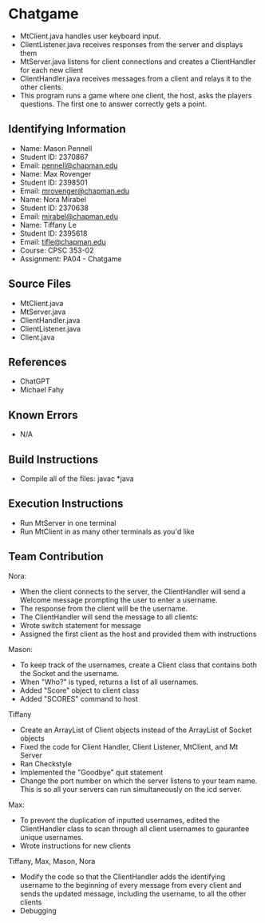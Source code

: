 # Chatgame

* MtClient.java handles user keyboard input.
* ClientListener.java receives responses from the server and displays them
* MtServer.java listens for client connections and creates a ClientHandler for each new client
* ClientHandler.java receives messages from a client and relays it to the other clients.
* This program runs a game where one client, the host, asks the players questions. The first one to answer correctly gets a point.

## Identifying Information

* Name: Mason Pennell
* Student ID: 2370867
* Email: pennell@chapman.edu
* Name: Max Rovenger
* Student ID: 2398501
* Email: mrovenger@chapman.edu
* Name: Nora Mirabel
* Student ID: 2370638
* Email: mirabel@chapman.edu
* Name: Tiffany Le
* Student ID: 2395618
* Email: tifle@chapman.edu
* Course: CPSC 353-02
* Assignment: PA04 - Chatgame

## Source Files

* MtClient.java
* MtServer.java
* ClientHandler.java
* ClientListener.java
* Client.java

## References

* ChatGPT
* Michael Fahy

## Known Errors

* N/A

## Build Instructions

* Compile all of the files: javac *java

## Execution Instructions

* Run MtServer in one terminal
* Run MtClient in as many other terminals as you'd like

## Team Contribution

Nora: 
- When the client connects to the server, the ClientHandler will send a Welcome message prompting the user to enter a username.
- The response from the client will be the username.
- The ClientHandler will send the message to all clients:
- Wrote switch statement for message
- Assigned the first client as the host and provided them with instructions

Mason:
- To keep track of the usernames, create a Client class that contains both the Socket and the username.
- When "Who?" is typed, returns a list of all usernames.
- Added "Score" object to client class
- Added "SCORES" command to host
  
Tiffany
- Create an ArrayList of Client objects instead of the ArrayList of Socket objects
- Fixed the code for Client Handler, Client Listener, MtClient, and Mt Server
- Ran Checkstyle
- Implemented the "Goodbye" quit statement
- Change the port number on which the server listens to your team name.  This is so all your servers can run simultaneously on the icd server.

Max:
- To prevent the duplication of inputted usernames, edited the ClientHandler class to scan through all client usernames to gaurantee unique usernames.
- Wrote instructions for new  clients

Tiffany, Max, Mason, Nora
- Modify the code so that the ClientHandler adds the identifying username to the beginning of every message from every client and sends the updated message, including the username, to all the other clients
- Debugging